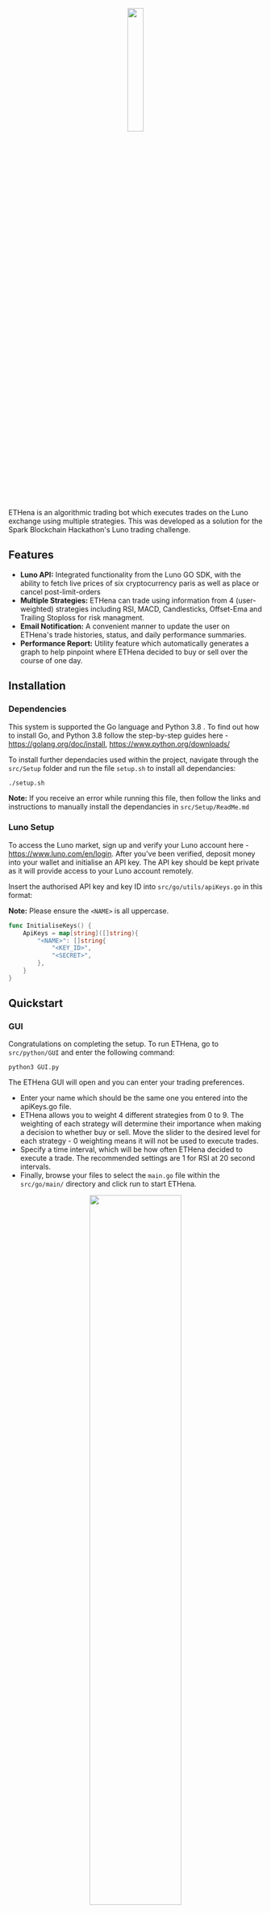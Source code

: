 <p align="center">
  <img src="https://github.com/SanchitAjmera/ETHena/blob/master/docs/images/ETHenaLogo.png" width="25%">
</p> 

ETHena is an algorithmic trading bot which executes trades on the Luno exchange using multiple strategies. This was developed as a solution for the Spark Blockchain Hackathon's Luno trading challenge.

## Features
 - **Luno API:** Integrated functionality from the Luno GO SDK, with the ability to fetch live prices of six cryptocurrency paris as well as place or cancel post-limit-orders
 - **Multiple Strategies:** ETHena can trade using information from 4 (user-weighted) strategies including RSI, MACD, Candlesticks, Offset-Ema and Trailing Stoploss for risk managment.
 - **Email Notification:** A convenient manner to update the user on ETHena's trade histories, status, and daily performance summaries.
 - **Performance Report:** Utility feature which automatically generates a graph to help pinpoint where ETHena decided to buy or sell over the course of one day.
 

## Installation
### Dependencies
This system is supported the Go language and Python 3.8 . To find out how to install Go, and Python 3.8 follow the step-by-step guides here - https://golang.org/doc/install, https://www.python.org/downloads/

To install further dependacies used within the project, navigate through the ```src/Setup``` folder and run the file ```setup.sh``` to install all dependancies:

```shell
./setup.sh
```

**Note:** If you receive an error while running this file, then follow the links and instructions to manually install the dependancies in ```src/Setup/ReadMe.md```

### Luno Setup
To access the Luno market, sign up and verify your Luno account here - https://www.luno.com/en/login. After you've been verified, deposit money into your wallet and initialise an API key. The API key should be kept private as it will provide access to your Luno account remotely. 

Insert the authorised API key and key ID into ```src/go/utils/apiKeys.go``` in this format:

**Note:** Please ensure the ```<NAME>``` is all uppercase.

```go
func InitialiseKeys() {
	ApiKeys = map[string]([]string){
		"<NAME>": []string{
			"<KEY_ID>",
			"<SECRET>",
		},
	}
}
```

## Quickstart
### GUI
Congratulations on completing the setup. To run ETHena, go to ```src/python/GUI``` and enter the following command:

```python3
python3 GUI.py
```
The ETHena GUI will open and you can enter your trading preferences.
 - Enter your name which should be the same one you entered into the apiKeys.go file.
 - ETHena allows you to weight 4 different strategies from 0 to 9. The weighting of each strategy will determine their importance when making a decision to whether buy or sell. Move the slider to the desired level for each strategy - 0 weighting means it will not be used to execute trades.
 - Specify a time interval, which will be how often ETHena decided to execute a trade. The recommended settings are 1 for RSI at 20 second intervals. 
 - Finally, browse your files to select the ```main.go``` file within the ```src/go/main/``` directory and click run to start ETHena.

<p align="center">
  <img src="https://github.com/SanchitAjmera/ETHena/blob/master/docs/images/GUI-Image.png" width="60%">
</p>

You will be directed to ETHena's TUI where you can monitor the ask, bid price and keep track of previous buy and sell orders. A demo of ETHena being run can be found here <https://youtu.be/INVkpd85hOY>

## Questions?
If you don't understand something or find an issue in the program, please create an issue for this repository on Github or contact one of the contributors - our contact details are:
 - **Sanchit Ajmera:** <sanchitajmera2017@gmail.com>
 - **Shivam Patel:** <shivpatel1306@gmail.com>
 - **Manuj Mishra:** <manujmishra2000@gmail.com>
 - **Luqman Liaquat:** <luqman.liaquat90@gmail.com>
 - **Devam Savjani:** <devamsavjani@rocketmail.com>
